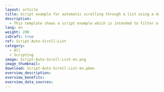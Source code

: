 ```yaml
---
layout: article
title: Script example for automatic scrolling through a list using a dataflow
description: 
  - This template shows a script example which is intended to filter a data source using a dataflow. Every 5 seconds it will be executed. As soon as all entries have been displayed, the list starts from the beginning.
lang: en
weight: 200
isDraft: true
ref: Script-Auto-Scroll-List
category:
  - All
  - Scripting
image: Script-Auto-Scroll-List-en.png
image_thumbnail: 
download: Script-Auto-Scroll-List-en.pbmx
overview_description:
overview_benefits:
overview_data_sources:
---
```

